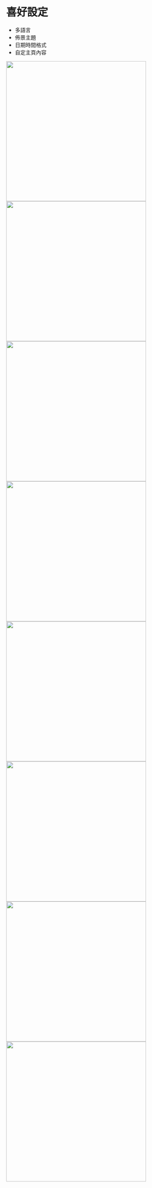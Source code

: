 # 喜好設定

* 多語言
* 佈景主題
* 日期時間格式
* 自定主頁內容

<img src="imgs/preferences-1.png" alt="" width="375">
<img src="imgs/preferences-2.png" alt="" width="375">
<img src="imgs/preferences-3.png" alt="" width="375">
<img src="imgs/preferences-4.png" alt="" width="375">
<img src="imgs/preferences-5.png" alt="" width="375">
<img src="imgs/preferences-6.png" alt="" width="375">
<img src="imgs/preferences-7.png" alt="" width="375">
<img src="imgs/preferences-8.png" alt="" width="375">
